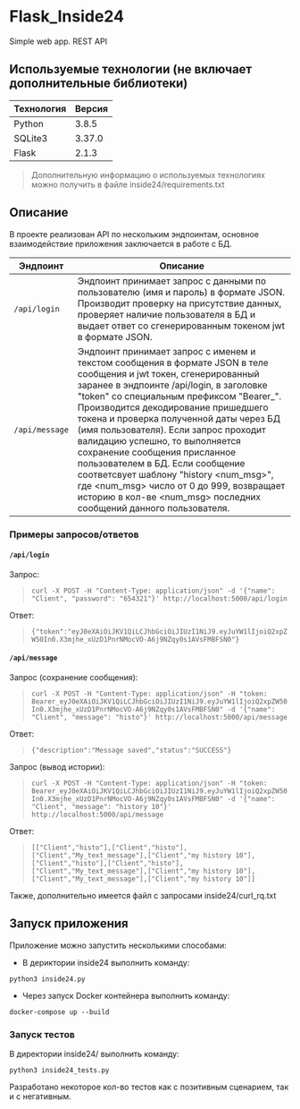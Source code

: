 # Flask_Inside24
Simple web app. REST API

## Используемые технологии (не включает дополнительные библиотеки)

|Технология|Версия|
|---|---|
|Python|3.8.5|
|SQLite3|3.37.0|
|Flask|2.1.3|

> Дополнительную информацию о используемых технологиях можно получить в файле inside24/requirements.txt

## Описание

В проекте реализован API по нескольким эндпоинтам, основное взаимодействие приложения заключается в работе с БД.

|Эндпоинт|Описание|
|---|---|
|```/api/login```|Эндпоинт принимает запрос с данными по пользователю (имя и пароль) в формате JSON. Производит проверку на присутствие данных, проверяет наличие пользователя в БД и выдает ответ со сгенерированным токеном jwt в формате JSON.|||
|```/api/message```|Эндпоинт принимает запрос с именем и текстом сообщения в формате JSON в теле сообщения и jwt токен, сгенерированный заранее в эндпоинте /api/login, в заголовке "token" со специальным префиксом "Bearer_". Производится декодирование пришедшего токена и проверка полученной даты через БД (имя пользователя). Если запрос проходит валидацию успешно, то выполняется сохранение сообщения присланное пользователем в БД. Если сообщение соответсвует шаблону "history <num_msg>", где <num_msg> число от 0 до 999, возвращает историю в кол-ве <num_msg> последних сообщений данного пользователя.|||

### Примеры запросов/ответов

#### ```/api/login```

Запрос:
> ```curl -X POST -H "Content-Type: application/json" -d '{"name": "Client", "password": "654321"}' http://localhost:5000/api/login```

Ответ:
> ```{"token":"eyJ0eXAiOiJKV1QiLCJhbGciOiJIUzI1NiJ9.eyJuYW1lIjoiQ2xpZW50In0.X3mjhe_xUzD1PnrNMocVO-A6j9NZqy0s1AVsFMBFSN0"}```

#### ```/api/message```

Запрос (сохранение сообщения):
> ```curl -X POST -H "Content-Type: application/json" -H "token: Bearer_eyJ0eXAiOiJKV1QiLCJhbGciOiJIUzI1NiJ9.eyJuYW1lIjoiQ2xpZW50In0.X3mjhe_xUzD1PnrNMocVO-A6j9NZqy0s1AVsFMBFSN0" -d '{"name": "Client", "message": "histo"}' http://localhost:5000/api/message```

Ответ:
> ```{"description":"Message saved","status":"SUCCESS"}```

Запрос (вывод истории):
>```curl -X POST -H "Content-Type: application/json" -H "token: Bearer_eyJ0eXAiOiJKV1QiLCJhbGciOiJIUzI1NiJ9.eyJuYW1lIjoiQ2xpZW50In0.X3mjhe_xUzD1PnrNMocVO-A6j9NZqy0s1AVsFMBFSN0" -d '{"name": "Client", "message": "history 10"}' http://localhost:5000/api/message```

Ответ:
> ```[["Client","histo"],["Client","histo"],["Client","My_text_message"],["Client","my history 10"],["Client","histo"],["Client","histo"],["Client","My_text_message"],["Client","my history 10"],["Client","My_text_message"],["Client","my history 10"]]```

Также, дополнительно имеется файл с запросами inside24/curl_rq.txt

## Запуск приложения

Приложение можно запустить несколькими способами:

- В дериктории inside24 выполнить команду:

``` python3 inside24.py ```

- Через запуск Docker контейнера выполнить команду:

``` docker-compose up --build ```

### Запуск тестов

В директории inside24/ выполнить команду:

``` python3 inside24_tests.py ```

Разработано некоторое кол-во тестов как с позитивным сценарием, так и с негативным.
